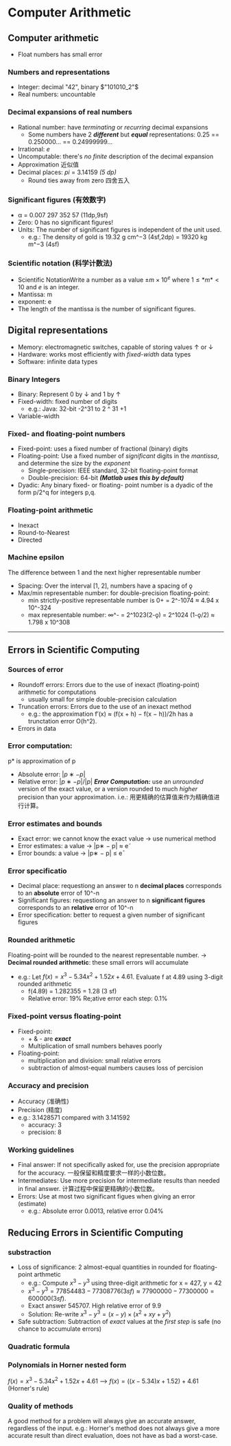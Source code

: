# Computer Arithmetic

## Computer arithmetic
+ Float numbers has small error

### Numbers and representations
+ Integer: decimal "42", binary $"101010_2"$
+ Real numbers: uncountable

### Decimal expansions of real numbers
+ Rational number: have *terminating* or *recurring* decimal expansions
  + Some numbers have 2 ***different*** but ***equal*** representations: 0.25 == 0.250000... == 0.24999999...
+ Irrational: $e$
+ Uncomputable: there's *no finite* description of the decimal expansion
+ Approximation 近似值
+ Decimal places: $pi$ = 3.14159 *(5 dp)*
  + Round ties away from zero 四舍五入

### Significant figures (有效数字)
+ α = 0.007 297 352 57 (11dp,9sf)
+ Zero: 0 has no significant figures!
+ Units: The number of significant figures is independent of the unit used.
  + e.g.: The density of gold is 19.32 g cm^−3 (4sf,2dp) = 19320 kg m^−3 (4sf)
  
### Scientific notation (科学计数法)
+ Scientific NotationWrite a number as a value $±m × 10^e$
where $1 ≤ *m* < 10$ and *e* is an integer.
+ Mantissa: m
+ exponent: e
+ The length of the mantissa is the number of significant figures.


## Digital representations
+ Memory: electromagnetic switches, capable of storing values ↑ or ↓
+ Hardware: works most efficiently with *fixed-width* data types
+ Software: infinite data types

### Binary Integers
+ Binary: Represent 0 by ↓ and 1 by ↑
+ Fixed-width: fixed number of digits
  + e.g.: Java: 32-bit -2^31 to 2 ^ 31 +1
+ Variable-width

### Fixed- and floating-point numbers
+ Fixed-point: uses a fixed number of fractional (binary) digits
+ Floating-point: Use a fixed number of *significant* digits in the *mantissa*, and
determine the size by the *exponent*
  + Single-precision: IEEE standard, 32-bit floating-point format
  + Double-precision: 64-bit ***(Matlab uses this by default)***
+ Dyadic: Any binary fixed- or floating- point number is a dyadic of the form p/2^q for integers p,q.

### Floating-point arithmetic
+ Inexact
+ Round-to-Nearest
+ Directed

### Machine epsilon
The difference between 1 and the next higher representable number
+ Spacing: Over the interval [1, 2], numbers have a spacing of ǫ
+ Max/min representable number: for double-precision floating-point: 
  + min strictly-positive representable number is 0+ = 2^-1074 ≈ 4.94 x 10^-324
  + max representable number: ∞^- = 2^1023(2-ǫ) = 2^1024 (1-ǫ/2) ≈ 1.798 x 10^308

---------
## Errors in Scientific Computing

### Sources of error
+ Roundoff errors: Errors due to the use of inexact (floating-point) arithmetic for computations
  + usually small for simple double-precision calculation
+ Truncation errors: Errors due to the use of an inexact method
  + e.g.: the approximation f′(x) ≈ (f(x + h) − f(x − h))/2h has a trunctation error O(h^2).
+ Errors in data

### Error computation:  
p* is approximation of p
+ Absolute error: $|p∗ − p|$
+ Relative error: $|p∗ − p|/|p|$
***Error Computation:*** use an *unrounded* version of the exact value, or a version rounded to much *higher* precision than your approximation. i.e.: 用更精确的估算值来作为精确值进行计算。

### Error estimates and bounds
+ Exact error: we cannot know the exact value -> use numerical method
+ Error estimates: a value -> |p∗ − p| ≈ e˜
+ Error bounds: a value -> |p∗ − p| ≤ e¯

### Error specificatio
+ Decimal place: requestiong an answer to n **decimal places** corresponds to an **absolute** error of 10^-n
+ Significant figures: requestiong an answer to n **significant figures** corresponds to an **relative** error of 10^-n
+ Error specification: better to request a given number of significant figures

### Rounded arithmetic
Floating-point will be rounded to the nearest representable number. 
-> **Decimal rounded arithmetic**: these small errors will accumulate
+ e.g.: Let $f(x) =x^3 − 5.34x^2 + 1.52x + 4.61$. Evaluate f at 4.89 using 3-digit rounded arithmetic
  + f(4.89) = 1.282355 = 1.28 (3 sf)
  + Relative error: 19% Re;ative error each step: 0.1%

### Fixed-point versus floating-point
+ Fixed-point: 
  + \+ & - are ***exact***
  + Multiplication of small numbers behaves poorly
+ Floating-point:
  + multiplication and division: small relative errors
  + subtraction of almost-equal  numbers causes loss of percision 

### Accuracy and precision
+ Accuracy (准确性) 
+ Precision (精度)
+ e.g.: 3.1428571 compared with 3.141592    
  + accuracy: 3
  + precision: 8

### Working guidelines
+ Final answer: If not specifically asked for, use the precision appropriate for the
accuracy. 一般保留和精度要求一样的小数位数。
+ Intermediates: Use more precision for intermediate results than needed in final
answer. 计算过程中保留更精确的小数位数。
+ Errors: Use at most two significant figues when giving an error (estimate) 
  + e.g.: Absolute error 0.0013, relative error 0.04%


## Reducing Errors in Scientific Computing

### substraction
+ Loss of significance: 2 almost-equal quantities in rounded for floating-point arthmetic
  + e.g.: Compute $x^3 − y^3$ using three-digit arithmetic for x = 427, y = 42
  + $x^3 − y^3 = 77854483 − 77308776 (3 sf) ≈ 77900000 − 77300000 = 600000 (3 sf)$.
  + Exact answer 545707. High relative error of 9.9
  + Solution: Re-write $x^3 − y^3 = (x − y) × (x^2 + xy + y^2)$
+ Safe subtraction: Subtraction of *exact* values at the *first step* is safe (no chance to accumulate errors)
  
### Quadratic formula

### Polynomials in Horner nested form
$f(x) = x^3 - 5.34x^2 + 1.52x + 4.61$ --> $f(x) = ((x - 5.34)x + 1.52) + 4.61$
(Horner's rule)

### Quality of methods
A good method for a problem will always give an accurate answer, regardless of
the input.
e.g.: Horner's method does not always give a more accurate result than direct evaluation, does not have as bad a worst-case.